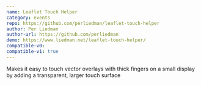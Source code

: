 ```yaml
---
name: Leaflet Touch Helper
category: events
repo: https://github.com/perliedman/leaflet-touch-helper
author: Per Liedman
author-url: https://github.com/perliedman
demo: https://www.liedman.net/leaflet-touch-helper/
compatible-v0:
compatible-v1: true
---
```


Makes it easy to touch vector overlays with thick fingers on a small display by adding a transparent, larger touch surface
